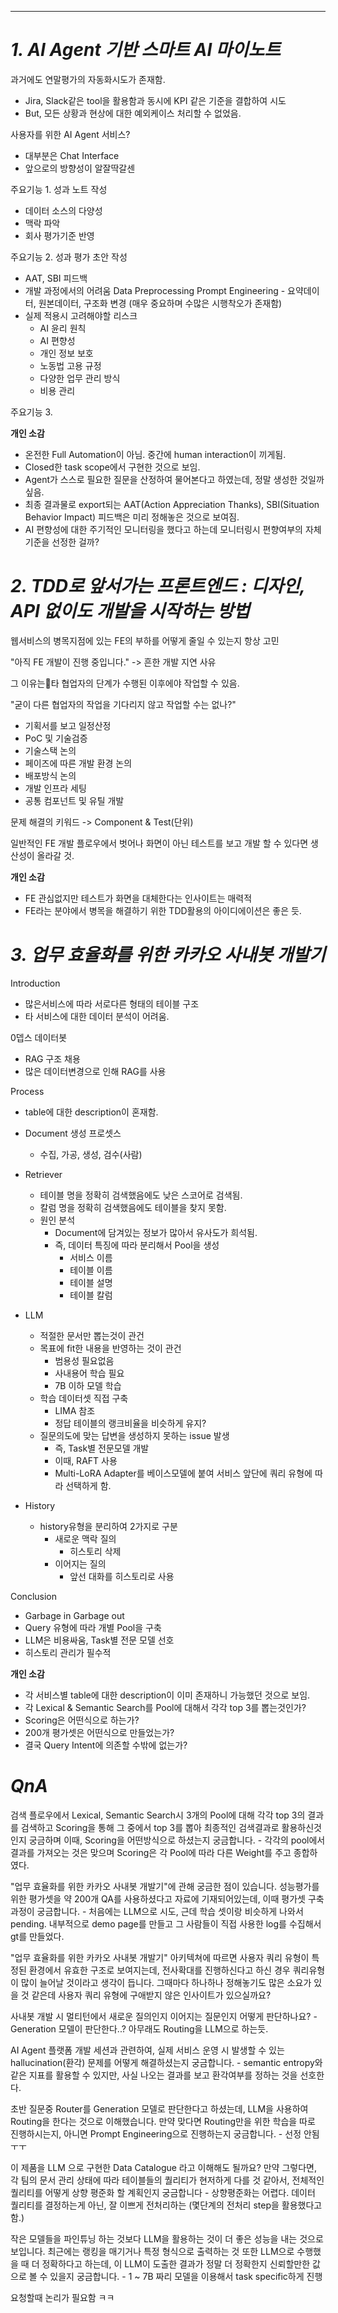 ---  

# *1. AI Agent 기반 스마트 AI 마이노트*

과거에도 연말평가의 자동화시도가 존재함.
- Jira, Slack같은 tool을 활용함과 동시에 KPI 같은 기준을 결합하여 시도
- But, 모든 상황과 현상에 대한 예외케이스 처리할 수 없었음.

사용자를 위한 AI Agent 서비스?
- 대부분은 Chat Interface
- 앞으로의 방향성이 알잘딱갈센

주요기능 1. 성과 노트 작성
- 데이터 소스의 다양성
- 맥락 파악
- 회사 평가기준 반영

주요기능 2. 성과 평가 초안 작성
- AAT, SBI 피드백
- 개발 과정에서의 어려움
	Data Preprocessing
	Prompt Engineering
		- 요약데이터, 원본데이터, 구조화 변경 (매우 중요하며 수많은 시행착오가 존재함)
- 실제 적용시 고려해야할 리스크
	- AI 윤리 원칙
	- AI 편향성
	- 개인 정보 보호
	- 노동법 고용 규정
	- 다양한 업무 관리 방식
	- 비용 관리

주요기능 3. 


**개인 소감**
- 온전한 Full Automation이 아님. 중간에 human interaction이 끼게됨.
- Closed한 task scope에서 구현한 것으로 보임.
- Agent가 스스로 필요한 질문을 산정하여 물어본다고 하였는데, 정말 생성한 것일까 싶음.
- 최종 결과물로 export되는 AAT(Action Appreciation Thanks), SBI(Situation Behavior Impact) 피드백은 미리 정해놓은 것으로 보여짐.
- AI 편향성에 대한 주기적인 모니터링을 했다고 하는데 모니터링시 편향여부의 자체기준을 선정한 걸까?


# *2. TDD로 앞서가는 프론트엔드 : 디자인, API 없이도 개발을 시작하는 방법*

웹서비스의 병목지점에 있는 FE의 부하를 어떻게 줄일 수 있는지 항상 고민

"아직 FE 개발이 진행 중입니다." -> 흔한 개발 지연 사유

그 이유는타 협업자의 단계가 수행된 이후에야 작업할 수 있음.

"굳이 다른 협업자의 작업을 기다리지 않고 작업할 수는 없나?"
- 기획서를 보고 일정산정
- PoC 및 기술검증
- 기술스택 논의
- 페이즈에 따른 개발 환경 논의
- 배포방식 논의
- 개발 인프라 세팅
- 공통 컴포넌트 및 유틸 개발

문제 해결의 키워드
-> Component & Test(단위)

일반적인 FE 개발 플로우에서 벗어나 화면이 아닌 테스트를 보고 개발 할 수 있다면 생산성이 올라갈 것.


**개인 소감**
- FE 관심없지만 테스트가 화면을 대체한다는 인사이트는 매력적
- FE라는 분야에서 병목을 해결하기 위한 TDD활용의 아이디에이션은 좋은 듯.

# *3. 업무 효율화를 위한 카카오 사내봇 개발기*

Introduction
- 많은서비스에 따라 서로다른 형태의 테이블 구조
- 타 서비스에 대한 데이터 분석이 어려움.

0뎁스 데이터봇
- RAG 구조 채용
- 많은 데이터변경으로 인해 RAG를 사용

Process
- table에 대한 description이 혼재함.
- Document 생성 프로셋스
	- 수집, 가공, 생성, 검수(사람)
- Retriever
	- 테이블 명을 정확히 검색했음에도 낮은 스코어로 검색됨.
	- 칼럼 명을 정확히 검색했음에도 테이블을 찾지 못함.
	- 원인 분석
		- Document에 담겨있는 정보가 많아서 유사도가 희석됨.
		- 즉, 데이터 특징에 따라 분리해서 Pool을 생성
			- 서비스 이름
			- 테이블 이름
			- 테이블 설명
			- 테이블 칼럼

- LLM
	- 적절한 문서만 뽑는것이 관건
	- 목표에 fit한 내용을 반영하는 것이 관건
		- 범용성 필요없음
		- 사내용어 학습 필요
		- 7B 이하 모델 학습
	- 학습 데이터셋 직접 구축
		- LIMA 참조
		- 정답 테이블의 랭크비율을 비슷하게 유지?
	- 질문의도에 맞는 답변을 생성하지 못하는 issue 발생
		- 즉, Task별 전문모델 개발
		- 이때, RAFT 사용
		- Multi-LoRA Adapter를 베이스모델에 붙여 서비스 앞단에 쿼리 유형에 따라 선택하게 함.

- History
	- history유형을 분리하여 2가지로 구분
		- 새로운 맥락 질의
			- 히스토리 삭제
		- 이어지는 질의
			- 앞선 대화를 히스토리로 사용

Conclusion
- Garbage in Garbage out
- Query 유형에 따라 개별 Pool을 구축
- LLM은 비용싸움, Task별 전문 모델 선호
- 히스토리 관리가 필수적


**개인 소감**
- 각 서비스별 table에 대한 description이 이미 존재하니 가능했던 것으로 보임.
- 각 Lexical & Semantic Search를 Pool에 대해서 각각 top 3를 뽑는것인가?
- Scoring은 어떤식으로 하는가?
- 200개 평가셋은 어떤식으로 만들었는가?
- 결국 Query Intent에 의존할 수밖에 없는가?

# *QnA*

검색 플로우에서 Lexical, Semantic Search시 3개의 Pool에 대해 각각 top 3의 결과를 검색하고 Scoring을 통해 그 중에서 top 3를 뽑아 최종적인 검색결과로 활용하신것인지 궁금하며 이때, Scoring을 어떤방식으로 하셨는지 궁금합니다.
	- 각각의 pool에서 결과를 가져오는 것은 맞으며 Scoring은 각 Pool에 따라 다른 Weight를 주고 종합하였다.

"업무 효율화를 위한 카카오 사내봇 개발기"에 관해 궁금한 점이 있습니다. 성능평가를 위한 평가셋을 약 200개 QA를 사용하셨다고 자료에 기재되어있는데, 이때 평가셋 구축과정이 궁금합니다.
	- 처음에는 LLM으로 시도, 근데 학습 셋이랑 비슷하게 나와서 pending. 내부적으로 demo page를 만들고 그 사람들이 직접 사용한 log를 수집해서 gt를 만들었다.

"업무 효율화를 위한 카카오 사내봇 개발기" 아키텍쳐에 따르면 사용자 쿼리 유형이 특정된 환경에서 유효한 구조로 보여지는데, 전사확대를 진행하신다고 하신 경우 쿼리유형이 많이 늘어날 것이라고 생각이 듭니다. 그때마다 하나하나 정해놓기도 많은 소요가 있을 것 같은데 사용자 쿼리 유형에 구애받지 않은 인사이트가 있으실까요?

사내봇 개발 시 멀티턴에서 새로운 질의인지 이어지는 질문인지 어떻게 판단하나요?
	- Generation 모델이 판단한다..? 아무래도 Routing을 LLM으로 하는듯.

AI Agent 플랫폼 개발 세션과 관련하여, 실제 서비스 운영 시 발생할 수 있는 hallucination(환각) 문제를 어떻게 해결하셨는지 궁금합니다.
	- semantic entropy와 같은 지표를 활용할 수 있지만, 사실 나오는 결과를 보고 환각여부를 정하는 것을 선호한다.

초반 질문중 Router를 Generation 모델로 판단한다고 하셨는데, LLM을 사용하여 Routing을 한다는 것으로 이해했습니다. 만약 맞다면 Routing만을 위한 학습을 따로 진행하시는지, 아니면 Prompt Engineering으로 진행하는지 궁금합니다.
	- 선정 안됨ㅜㅜ

이 제품을 LLM 으로 구현한 Data Catalogue 라고 이해해도 될까요? 만약 그렇다면, 각 팀의 문서 관리 상태에 따라 테이블들의 퀄리티가 현저하게 다를 것 같아서, 전체적인 퀄리티를 어떻게 상향 평준화 할 계획인지 궁금합니다
	- 상향평준화는 어렵다. 데이터 퀄리티를 결정하는게 아닌, 잘 이쁘게 전처리하는 (몇단계의 전처리 step을 활용했다고 함.)


작은 모델들을 파인튜닝 하는 것보다 LLM을 활용하는 것이 더 좋은 성능을 내는 것으로 보입니다. 최근에는 랭킹을 매기거나 특정 형식으로 출력하는 것 또한 LLM으로 수행했을 때 더 정확하다고 하는데, 이 LLM이 도출한 결과가 정말 더 정확한지 신뢰할만한 값으로 볼 수 있을지 궁금합니다.
	- 1 ~ 7B 짜리 모델을 이용해서 task specific하게 진행


요청할때 논리가 필요함 ㅋㅋ
